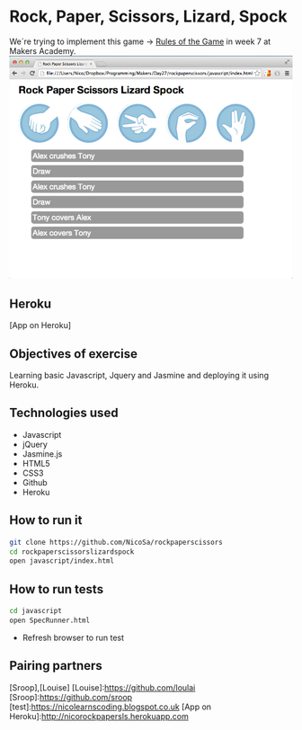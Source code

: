 Rock, Paper, Scissors, Lizard, Spock
===
We´re trying to implement this game -> [Rules of the Game] in week 7 at Makers Academy.
![test](javascript/rockpaperscissorlizardspock_screenshot.png)

Heroku
----
[App on Heroku]

Objectives of exercise
----
Learning basic Javascript, Jquery and Jasmine and deploying it using Heroku.

Technologies used
----
- Javascript
- jQuery
- Jasmine.js
- HTML5
- CSS3
- Github
- Heroku

How to run it
----
```sh
git clone https://github.com/NicoSa/rockpaperscissors
cd rockpaperscissorslizardspock
open javascript/index.html
```
How to run tests
----
```sh
cd javascript
open SpecRunner.html
```
- Refresh browser to run test

[Rules of the Game]:https://en.wikipedia.org/wiki/Rock-paper-scissors-lizard-spock
Pairing partners
----
[Sroop],[Louise]
[Louise]:https://github.com/loulai
[Sroop]:https://github.com/sroop
[test]:https://nicolearnscoding.blogspot.co.uk
[App on Heroku]:http://nicorockpapersls.herokuapp.com
